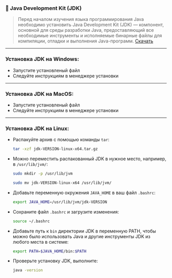 ### 🔧 Java Development Kit (JDK)

> Перед началом изучения языка программирования Java необходимо установить Java Development Kit (JDK) — компонент,
> основной для среды разработки Java, предоставляющий все необходимые инструменты и исполняемые бинарные файлы для
> компиляции, отладки и выполнения Java-программ. [Скачать](https://www.oracle.com/cis/java/technologies/downloads/#jdk22-windows)

---

### Установка JDK на Windows:

- Запустите установленый файл
- Следуйте инструкциям в менеджере установки

---

### Установка JDK на MacOS:

- Запустите установленый файл
- Следуйте инструкциям в менеджере установки

---

### Установка JDK на Linux:

- Распакуйте архив с помощью команды `tar`: 

    ```bash
    tar -xzf jdk-VERSION-linux-x64.tar.gz
    ```
- Можно переместить распакованный JDK в нужное место, например, в `/usr/lib/jvm/`:

    ```bash
    sudo mkdir -p /usr/lib/jvm
    ```

    ```bash
    sudo mv jdk-VERSION-linux-x64 /usr/lib/jvm/
    ```
  
- Добавьте переменную окружения `JAVA_HOME` в ваш файл `.bashrc`:

    ```bash
    export JAVA_HOME=/usr/lib/jvm/jdk-VERSION
    ```

- Сохраните файл `.bashrc` и загрузите изменения:

    ```bash
    source ~/.bashrc
    ```

- Добавьте путь к `bin` директории JDK в переменную PATH, чтобы можно было использовать Java и другие инструменты JDK
  из любого места в системе:

    ```bash
    export PATH=$JAVA_HOME/bin:$PATH
    ```

- Проверьте установку JDK, выполните:

    ```bash
    java -version
    ```
